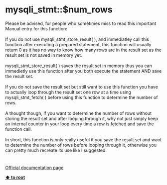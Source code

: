 # mysqli_stmt::$num_rows




<div class="phpcode"><span class="html">
Please be advised, for people who sometimes miss to read this important Manual entry for this function:
<br>
<br>If you do not use mysqli_stmt_store_result( ), and immediatley call this function after executing a prepared statement, this function will usually return 0 as it has no way to know how many rows are in the result set as the result set is not saved in memory yet.
<br>
<br>mysqli_stmt_store_result( ) saves the result set in memory thus you can immedietly use this function after you both execute the statement AND save the result set.
<br>
<br>If you do not save the result set but still want to use this function you have to actually loop through the result set one row at a time using mysqli_stmt_fetch( ) before using this function to determine the number of rows.
<br>
<br>A thought though, if you want to determine the number of rows without storing the result set and after looping through it, why not just simply keep an internal counter in your loop every time a row is fetched and save the function call.
<br>
<br>In short, this function is only really useful if you save the result set and want to determine the number of rows before looping through it, otherwise you can pretty much recreate its use like I suggested.</span>
</div>
  

#

[Official documentation page](https://www.php.net/manual/en/mysqli-stmt.num-rows.php)

**[⬆ to root](/)**